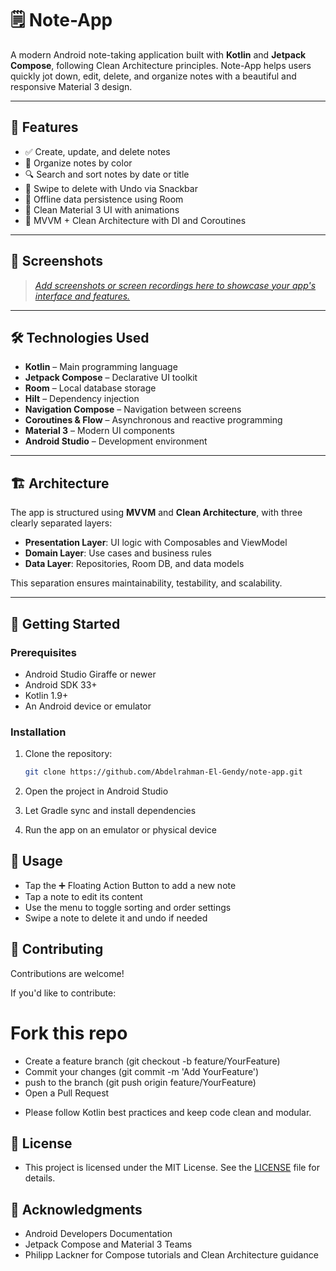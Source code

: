 # 🗒️ Note-App

A modern Android note-taking application built with **Kotlin** and **Jetpack Compose**, following Clean Architecture principles. Note-App helps users quickly jot down, edit, delete, and organize notes with a beautiful and responsive Material 3 design.

---

## 🚀 Features

- ✅ Create, update, and delete notes
- 🎨 Organize notes by color
- 🔍 Search and sort notes by date or title
- 🧹 Swipe to delete with Undo via Snackbar
- 💾 Offline data persistence using Room
- 🎨 Clean Material 3 UI with animations
- 🔄 MVVM + Clean Architecture with DI and Coroutines

---

## 📸 Screenshots

>[ *Add screenshots or screen recordings here to showcase your app's interface and features.*](https://github.com/user-attachments/assets/dc914bea-1f3e-402c-ab31-ef533f08a80d)

---

## 🛠️ Technologies Used

- **Kotlin** – Main programming language
- **Jetpack Compose** – Declarative UI toolkit
- **Room** – Local database storage
- **Hilt** – Dependency injection
- **Navigation Compose** – Navigation between screens
- **Coroutines & Flow** – Asynchronous and reactive programming
- **Material 3** – Modern UI components
- **Android Studio** – Development environment

---

## 🏗️ Architecture

The app is structured using **MVVM** and **Clean Architecture**, with three clearly separated layers:

- **Presentation Layer**: UI logic with Composables and ViewModel
- **Domain Layer**: Use cases and business rules
- **Data Layer**: Repositories, Room DB, and data models

This separation ensures maintainability, testability, and scalability.

---

## 🧰 Getting Started

### Prerequisites

- Android Studio Giraffe or newer
- Android SDK 33+
- Kotlin 1.9+
- An Android device or emulator

### Installation

1. Clone the repository:
   ```bash
   git clone https://github.com/Abdelrahman-El-Gendy/note-app.git

2. Open the project in Android Studio

3. Let Gradle sync and install dependencies

4. Run the app on an emulator or physical device

## 📝 Usage

* Tap the ➕ Floating Action Button to add a new note
* Tap a note to edit its content
* Use the menu to toggle sorting and order settings
* Swipe a note to delete it and undo if needed

## 🤝 Contributing
Contributions are welcome!

If you'd like to contribute:

# Fork this repo

* Create a feature branch (git checkout -b feature/YourFeature)
* Commit your changes (git commit -m 'Add YourFeature')
* push to the branch (git push origin feature/YourFeature)
* Open a Pull Request

- Please follow Kotlin best practices and keep code clean and modular.

## 📄 License
- This project is licensed under the MIT License. See the [LICENSE](https://chatgpt.com/c/LICENSE.md) file for details.

## 🙏 Acknowledgments
- Android Developers Documentation
- Jetpack Compose and Material 3 Teams
- Philipp Lackner for Compose tutorials and Clean Architecture guidance






